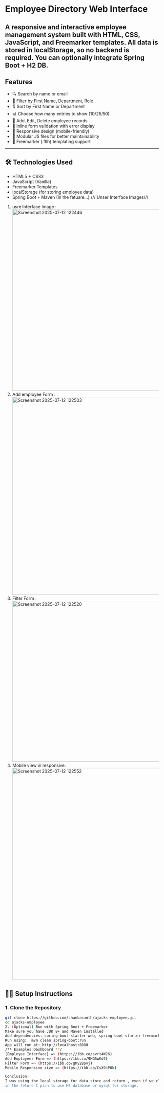 # Employee Directory Web Interface
A responsive and interactive employee management system built with **HTML**, **CSS**, **JavaScript**, and **Freemarker templates**.
All data is stored in **localStorage**, so no backend is required. You can optionally integrate Spring Boot + H2 DB.
---
## Features
- 🔍 Search by name or email
- 🧪 Filter by First Name, Department, Role
- 🔃 Sort by First Name or Department
- 📊 Choose how many entries to show (10/25/50)
- 📝 Add, Edit, Delete employee records
- 💬 Inline form validation with error display
- 📱 Responsive design (mobile-friendly)
- 📁 Modular JS files for better maintainability
- 🧾 Freemarker (.ftlh) templating support
---
## 🛠️ Technologies Used
- HTML5 + CSS3
- JavaScript (Vanilla)
- Freemarker Templates
- localStorage (for storing employee data)
- Spring Boot + Maven (In the fetuare...)
 /// Unser Interface Images/// 
 1. usre Interface Image : <img width="1278" height="594" alt="Screenshot 2025-07-12 122446" src="https://github.com/user-attachments/assets/c61f83d5-5eff-47de-9373-37fe1ceb92c2" />
  2. Add employee Form : <img width="1280" height="647" alt="Screenshot 2025-07-12 122503" src="https://github.com/user-attachments/assets/5856f795-4521-4ab8-9c5f-0032010a42f3" />
  3. Filter Form : <img width="1292" height="526" alt="Screenshot 2025-07-12 122520" src="https://github.com/user-attachments/assets/a906aba2-45cb-45ad-9183-276f06bda314" />
 4. Mobile view in responsive:
     <img width="505" height="693" alt="Screenshot 2025-07-12 122552" src="https://github.com/user-attachments/assets/635f373b-ab4f-41e9-bf2a-6f81e6936842" />

  



## 🧑‍💻 Setup Instructions
### 1. Clone the Repository
```bash
git clone https://github.com/chanbasanth/ajacks-employee.git
cd ajacks-employee
2. (Optional) Run with Spring Boot + Freemarker
Make sure you have JDK 8+ and Maven installed
Add dependencies: spring-boot-starter-web, spring-boot-starter-freemarker
Run using:  mvn clean spring-boot:run
App will run at: http://localhost:8080
/** Examples Dashboard **/
[Employee Interface] => (https://ibb.co/svrt4W26) 
Add Employeer Form => (https://ibb.co/9HG5wKd4)
Filter Form => (https://ibb.co/gMy2Bpvj)
Mobile Responsive size => (https://ibb.co/CsX9nP0k)

Conclusion:  
I was using the local storage for data store and return , even if we close the application the data will be save it won't erase.
in the feture I plan to use H2 database or mysql for storage. 
